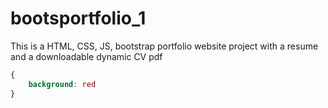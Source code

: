 # bootsportfolio_1
This is a HTML, CSS, JS, bootstrap portfolio website project with a resume and a downloadable dynamic CV pdf
``` css
{
    background: red
}
```